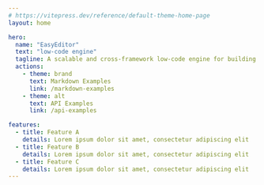 ```yaml
---
# https://vitepress.dev/reference/default-theme-home-page
layout: home

hero:
  name: "EasyEditor"
  text: "low-code engine"
  tagline: A scalable and cross-framework low-code engine for building visual application platforms
  actions:
    - theme: brand
      text: Markdown Examples
      link: /markdown-examples
    - theme: alt
      text: API Examples
      link: /api-examples

features:
  - title: Feature A
    details: Lorem ipsum dolor sit amet, consectetur adipiscing elit
  - title: Feature B
    details: Lorem ipsum dolor sit amet, consectetur adipiscing elit
  - title: Feature C
    details: Lorem ipsum dolor sit amet, consectetur adipiscing elit
---
```


